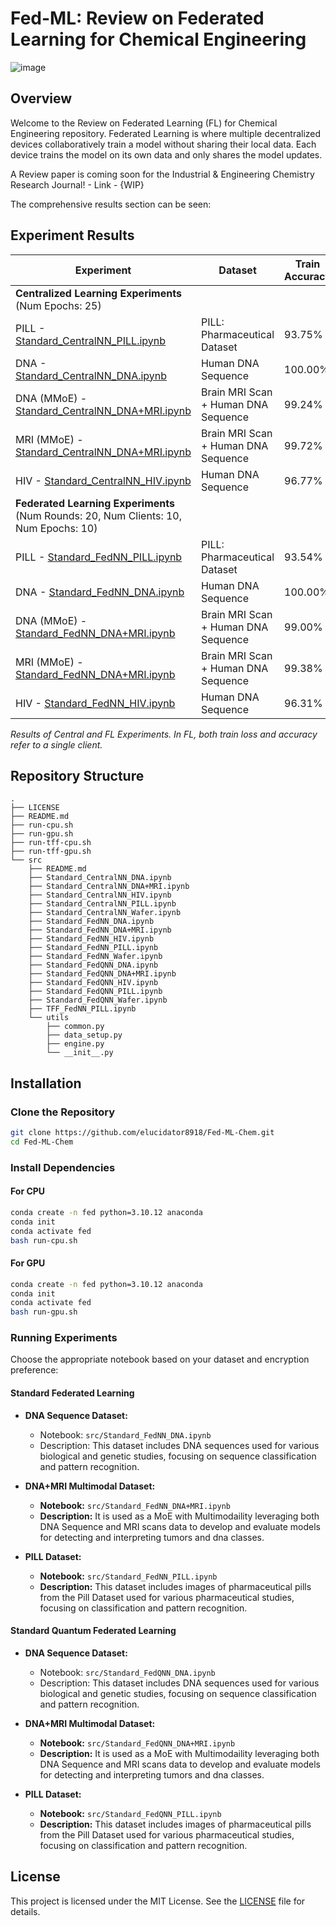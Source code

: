 # Fed-ML: Review on Federated Learning for Chemical Engineering

![image](https://github.com/user-attachments/assets/30fe91f9-be9d-49c1-8a73-812134d36816)

## Overview

Welcome to the Review on Federated Learning (FL) for Chemical Engineering repository. Federated Learning is where multiple decentralized devices collaboratively train a model without sharing their local data. Each device trains the model on its own data and only shares the model updates.

A Review paper is coming soon for the Industrial & Engineering Chemistry Research Journal! - Link - {WIP}

The comprehensive results section can be seen:

## Experiment Results

| **Experiment** | **Dataset** | **Train Accuracy** | **Test Accuracy** | **Train Loss** | **Test Loss** | **Time (sec)** |
|----------------|-------------|---------------|--------------|----------------|---------------|----------------|
| **Centralized Learning Experiments** (Num Epochs: 25) | | | | | | |
| PILL - [Standard_CentralNN_PILL.ipynb](https://github.com/elucidator8918/Fed-ML-Chem/blob/main/src/Standard_CentralNN_PILL.ipynb) | PILL: Pharmaceutical Dataset | 93.75% | 82.39% | 0.2600 | 0.5700 | 226.75 |
| DNA - [Standard_CentralNN_DNA.ipynb](https://github.com/elucidator8918/Fed-ML-Chem/blob/main/src/Standard_CentralNN_DNA.ipynb) | Human DNA Sequence | 100.00% | 94.50% | 0.0000 | 0.5080 | 97.49 |
| DNA (MMoE) - [Standard_CentralNN_DNA+MRI.ipynb](https://github.com/elucidator8918/Fed-ML-Chem/blob/main/src/Standard_CentralNN_DNA+MRI.ipynb) | Brain MRI Scan + Human DNA Sequence | 99.24% | 84.64% | 0.0274 | 0.7513 | 350.32 |
| MRI (MMoE) - [Standard_CentralNN_DNA+MRI.ipynb](https://github.com/elucidator8918/Fed-ML-Chem/blob/main/src/Standard_CentralNN_DNA+MRI.ipynb) | Brain MRI Scan + Human DNA Sequence | 99.72% | 90.63% | 0.0115 | 0.8555 | |
| HIV - [Standard_CentralNN_HIV.ipynb](https://github.com/elucidator8918/Fed-ML-Chem/blob/main/src/Standard_CentralNN_HIV.ipynb) | Human DNA Sequence | 96.77% | 95.45% | 0.1640 | 0.1770 | 100.79 |
| **Federated Learning Experiments** (Num Rounds: 20, Num Clients: 10, Num Epochs: 10) | | | | | | |
| PILL - [Standard_FedNN_PILL.ipynb](https://github.com/elucidator8918/Fed-ML-Chem/blob/main/src/Standard_FedNN_PILL.ipynb) | PILL: Pharmaceutical Dataset | 93.54% | 94.79% | 0.2800 | 0.2070 | 2215.40 |
| DNA - [Standard_FedNN_DNA.ipynb](https://github.com/elucidator8918/Fed-ML-Chem/blob/main/src/Standard_FedNN_DNA.ipynb) | Human DNA Sequence | 100.00% | 94.09% | 0.0000 | 1.2030 | 3921.43 |
| DNA (MMoE) - [Standard_FedNN_DNA+MRI.ipynb](https://github.com/elucidator8918/Fed-ML-Chem/blob/main/src/Standard_FedNN_DNA+MRI.ipynb) | Brain MRI Scan + Human DNA Sequence | 99.00% | 94.75% | 0.0776 | 0.4167 | 5543.29 |
| MRI (MMoE) - [Standard_FedNN_DNA+MRI.ipynb](https://github.com/elucidator8918/Fed-ML-Chem/blob/main/src/Standard_FedNN_DNA+MRI.ipynb) | Brain MRI Scan + Human DNA Sequence | 99.38% | 85.56% | 0.1997 | 1.0720 | |
| HIV - [Standard_FedNN_HIV.ipynb](https://github.com/elucidator8918/Fed-ML-Chem/blob/main/src/Standard_FedNN_HIV.ipynb) | Human DNA Sequence | 96.31% | 95.34% | 0.1790 | 0.1870 | 1042.82 |

*Results of Central and FL Experiments. In FL, both train loss and accuracy refer to a single client.*

## Repository Structure

```
.
├── LICENSE
├── README.md
├── run-cpu.sh
├── run-gpu.sh
├── run-tff-cpu.sh
├── run-tff-gpu.sh
└── src
    ├── README.md
    ├── Standard_CentralNN_DNA.ipynb
    ├── Standard_CentralNN_DNA+MRI.ipynb
    ├── Standard_CentralNN_HIV.ipynb
    ├── Standard_CentralNN_PILL.ipynb
    ├── Standard_CentralNN_Wafer.ipynb
    ├── Standard_FedNN_DNA.ipynb
    ├── Standard_FedNN_DNA+MRI.ipynb
    ├── Standard_FedNN_HIV.ipynb
    ├── Standard_FedNN_PILL.ipynb
    ├── Standard_FedNN_Wafer.ipynb
    ├── Standard_FedQNN_DNA.ipynb
    ├── Standard_FedQNN_DNA+MRI.ipynb
    ├── Standard_FedQNN_HIV.ipynb
    ├── Standard_FedQNN_PILL.ipynb
    ├── Standard_FedQNN_Wafer.ipynb
    ├── TFF_FedNN_PILL.ipynb
    └── utils
        ├── common.py
        ├── data_setup.py
        ├── engine.py
        └── __init__.py
```

## Installation

### Clone the Repository

```bash
git clone https://github.com/elucidator8918/Fed-ML-Chem.git
cd Fed-ML-Chem
```

### Install Dependencies

#### For CPU

```bash
conda create -n fed python=3.10.12 anaconda
conda init
conda activate fed
bash run-cpu.sh
```

#### For GPU

```bash
conda create -n fed python=3.10.12 anaconda
conda init
conda activate fed
bash run-gpu.sh
```

### Running Experiments

Choose the appropriate notebook based on your dataset and encryption preference:

#### Standard Federated Learning

- **DNA Sequence Dataset:**
  - Notebook: `src/Standard_FedNN_DNA.ipynb`
  - Description: This dataset includes DNA sequences used for various biological and genetic studies, focusing on sequence classification and pattern recognition.

- **DNA+MRI Multimodal Dataset:**
  - **Notebook:** `src/Standard_FedNN_DNA+MRI.ipynb`
  - **Description:** It is used as a MoE with Multimodaility leveraging both DNA Sequence and MRI scans data to develop and evaluate models for detecting and interpreting tumors and dna classes.

- **PILL Dataset:**
  - **Notebook:** `src/Standard_FedNN_PILL.ipynb`
  - **Description:** This dataset includes images of pharmaceutical pills from the Pill Dataset used for various pharmaceutical studies, focusing on classification and pattern recognition.

#### Standard Quantum Federated Learning

- **DNA Sequence Dataset:**
  - Notebook: `src/Standard_FedQNN_DNA.ipynb`
  - Description: This dataset includes DNA sequences used for various biological and genetic studies, focusing on sequence classification and pattern recognition.

- **DNA+MRI Multimodal Dataset:**
  - **Notebook:** `src/Standard_FedQNN_DNA+MRI.ipynb`
  - **Description:** It is used as a MoE with Multimodaility leveraging both DNA Sequence and MRI scans data to develop and evaluate models for detecting and interpreting tumors and dna classes.

- **PILL Dataset:**
  - **Notebook:** `src/Standard_FedQNN_PILL.ipynb`
  - **Description:** This dataset includes images of pharmaceutical pills from the Pill Dataset used for various pharmaceutical studies, focusing on classification and pattern recognition.

## License

This project is licensed under the MIT License. See the [LICENSE](./LICENSE) file for details.

